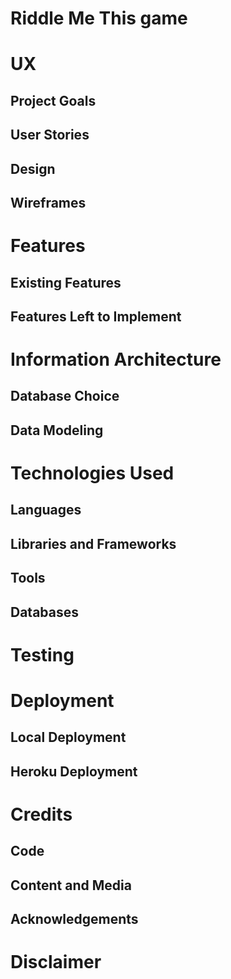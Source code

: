 # Riddle Me This game

# UX

## Project Goals

## User Stories

## Design

## Wireframes

# Features

## Existing Features

## Features Left to Implement

# Information Architecture

## Database Choice

## Data Modeling

# Technologies Used

## Languages

## Libraries and Frameworks

## Tools

## Databases

# Testing

# Deployment

## Local Deployment

## Heroku Deployment

# Credits

## Code

## Content and Media

## Acknowledgements

# Disclaimer


